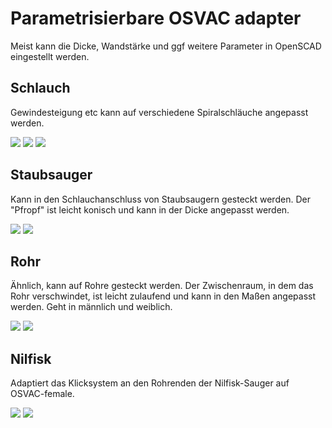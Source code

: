 # Parametrisierbare OSVAC adapter

Meist kann die Dicke, Wandstärke und ggf weitere Parameter in OpenSCAD eingestellt werden.

## Schlauch

Gewindesteigung etc kann auf verschiedene Spiralschläuche angepasst werden.

![](img/schlauch-m.png)
![](img/schlauch-f.png)
![](img/schlauch2.png)

## Staubsauger

Kann in den Schlauchanschluss von Staubsaugern gesteckt werden. Der "Pfropf" ist
leicht konisch und kann in der Dicke angepasst werden.

![](img/staubsauger.png)
![](img/staubsauger2.png)

## Rohr

Ähnlich, kann auf Rohre gesteckt werden. Der Zwischenraum, in dem das Rohr verschwindet,
ist leicht zulaufend und kann in den Maßen angepasst werden. Geht in männlich und weiblich.

![](img/rohr.png)
![](img/rohr2.png)

## Nilfisk

Adaptiert das Klicksystem an den Rohrenden der Nilfisk-Sauger auf OSVAC-female.

![](img/nilfisk.png)
![](img/nilfisk2.png)
